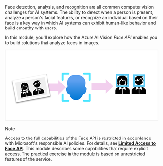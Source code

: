 Face detection, analysis, and recognition are all common computer vision challenges for AI systems. The ability to detect when a person is present, analyze a person's facial features, or recognize an individual based on their face is a key way in which AI systems can exhibit human-like behavior and build empathy with users.

In this module, you'll explore how the Azure AI Vision *Face API* enables you to build solutions that analyze faces in images.

![Diagram of faces being detected from an image by the Azure AI Vision Face API.](../media/face-api.png)

> [!NOTE]
> Access to the full capabilities of the Face API is restricted in accordance with Microsoft's responsible AI policies. For details, see **[Limited Access to Face API](/legal/cognitive-services/computer-vision/limited-access-identity)**. This module describes some capabilities that require explicit access. The practical exercise in the module is based on unrestricted features of the service.
